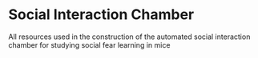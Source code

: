 # Social Interaction Chamber
All resources used in the construction of the automated social interaction chamber for studying social fear learning in mice 



